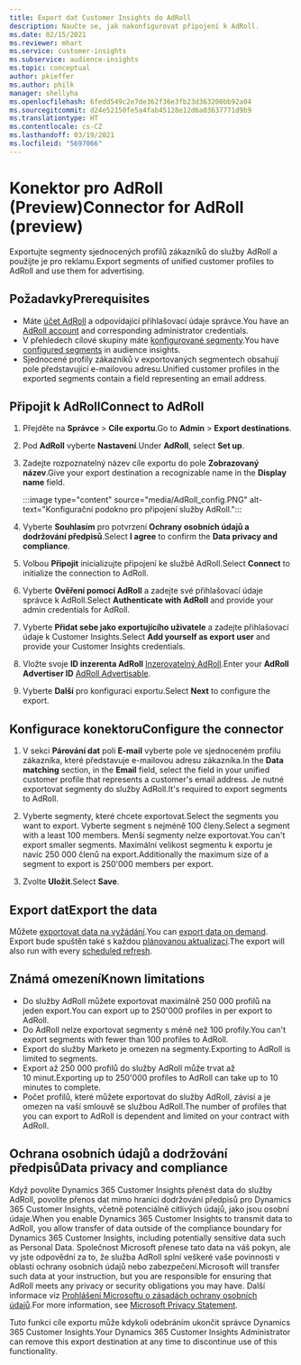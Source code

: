 ```yaml
---
title: Export dat Customer Insights do AdRoll
description: Naučte se, jak nakonfigurovat připojení k AdRoll.
ms.date: 02/15/2021
ms.reviewer: mhart
ms.service: customer-insights
ms.subservice: audience-insights
ms.topic: conceptual
author: pkieffer
ms.author: philk
manager: shellyha
ms.openlocfilehash: 6fedd549c2e7de362f36e3fb23d363200bb92a04
ms.sourcegitcommit: d24e52150fe5a4fab45128e12d6a03637771d9b9
ms.translationtype: HT
ms.contentlocale: cs-CZ
ms.lasthandoff: 03/19/2021
ms.locfileid: "5697066"
---
```

# <a name="connector-for-adroll-preview"></a><span data-ttu-id="c16cb-103">Konektor pro AdRoll (Preview)</span><span class="sxs-lookup"><span data-stu-id="c16cb-103">Connector for AdRoll (preview)</span></span>

<span data-ttu-id="c16cb-104">Exportujte segmenty sjednocených profilů zákazníků do služby AdRoll a použijte je pro reklamu.</span><span class="sxs-lookup"><span data-stu-id="c16cb-104">Export segments of unified customer profiles to AdRoll and use them for advertising.</span></span> 

## <a name="prerequisites"></a><span data-ttu-id="c16cb-105">Požadavky</span><span class="sxs-lookup"><span data-stu-id="c16cb-105">Prerequisites</span></span>

-   <span data-ttu-id="c16cb-106">Máte [účet AdRoll](https://www.adroll.com/) a odpovídající přihlašovací údaje správce.</span><span class="sxs-lookup"><span data-stu-id="c16cb-106">You have an [AdRoll account](https://www.adroll.com/) and corresponding administrator credentials.</span></span>
-   <span data-ttu-id="c16cb-107">V přehledech cílové skupiny máte [konfigurované segmenty](segments.md).</span><span class="sxs-lookup"><span data-stu-id="c16cb-107">You have [configured segments](segments.md) in audience insights.</span></span>
-   <span data-ttu-id="c16cb-108">Sjednocené profily zákazníků v exportovaných segmentech obsahují pole představující e-mailovou adresu.</span><span class="sxs-lookup"><span data-stu-id="c16cb-108">Unified customer profiles in the exported segments contain a field representing an email address.</span></span>

## <a name="connect-to-adroll"></a><span data-ttu-id="c16cb-109">Připojit k AdRoll</span><span class="sxs-lookup"><span data-stu-id="c16cb-109">Connect to AdRoll</span></span>

1. <span data-ttu-id="c16cb-110">Přejděte na **Správce** > **Cíle exportu**.</span><span class="sxs-lookup"><span data-stu-id="c16cb-110">Go to **Admin** > **Export destinations**.</span></span>

1. <span data-ttu-id="c16cb-111">Pod **AdRoll** vyberte **Nastavení**.</span><span class="sxs-lookup"><span data-stu-id="c16cb-111">Under **AdRoll**, select **Set up**.</span></span>

1. <span data-ttu-id="c16cb-112">Zadejte rozpoznatelný název cíle exportu do pole **Zobrazovaný název**.</span><span class="sxs-lookup"><span data-stu-id="c16cb-112">Give your export destination a recognizable name in the **Display name** field.</span></span>

   :::image type="content" source="media/AdRoll_config.PNG" alt-text="Konfigurační podokno pro připojení služby AdRoll.":::

1. <span data-ttu-id="c16cb-114">Vyberte **Souhlasím** pro potvrzení **Ochrany osobních údajů a dodržování předpisů**.</span><span class="sxs-lookup"><span data-stu-id="c16cb-114">Select **I agree** to confirm the **Data privacy and compliance**.</span></span>

1. <span data-ttu-id="c16cb-115">Volbou **Připojit** inicializujte připojení ke službě AdRoll.</span><span class="sxs-lookup"><span data-stu-id="c16cb-115">Select **Connect** to initialize the connection to AdRoll.</span></span>

1. <span data-ttu-id="c16cb-116">Vyberte **Ověření pomocí AdRoll** a zadejte své přihlašovací údaje správce k AdRoll.</span><span class="sxs-lookup"><span data-stu-id="c16cb-116">Select **Authenticate with AdRoll** and provide your admin credentials for AdRoll.</span></span> 

1. <span data-ttu-id="c16cb-117">Vyberte **Přidat sebe jako exportujícího uživatele** a zadejte přihlašovací údaje k Customer Insights.</span><span class="sxs-lookup"><span data-stu-id="c16cb-117">Select **Add yourself as export user** and provide your Customer Insights credentials.</span></span>

1. <span data-ttu-id="c16cb-118">Vložte svoje **ID inzerenta AdRoll** [Inzerovatelný AdRoll](https://help.adroll.com/hc/en-us/articles/212011838-Advertiser-Profiles).</span><span class="sxs-lookup"><span data-stu-id="c16cb-118">Enter your **AdRoll Advertiser ID** [AdRoll Advertisable](https://help.adroll.com/hc/en-us/articles/212011838-Advertiser-Profiles).</span></span>

1. <span data-ttu-id="c16cb-119">Vyberte **Další** pro konfiguraci exportu.</span><span class="sxs-lookup"><span data-stu-id="c16cb-119">Select **Next** to configure the export.</span></span>

## <a name="configure-the-connector"></a><span data-ttu-id="c16cb-120">Konfigurace konektoru</span><span class="sxs-lookup"><span data-stu-id="c16cb-120">Configure the connector</span></span>

1. <span data-ttu-id="c16cb-121">V sekci **Párování dat** poli **E-mail** vyberte pole ve sjednoceném profilu zákazníka, které představuje e-mailovou adresu zákazníka.</span><span class="sxs-lookup"><span data-stu-id="c16cb-121">In the **Data matching** section, in the **Email** field, select the field in your unified customer profile that represents a customer's email address.</span></span> <span data-ttu-id="c16cb-122">Je nutné exportovat segmenty do služby AdRoll.</span><span class="sxs-lookup"><span data-stu-id="c16cb-122">It's required to export segments to AdRoll.</span></span>

1. <span data-ttu-id="c16cb-123">Vyberte segmenty, které chcete exportovat.</span><span class="sxs-lookup"><span data-stu-id="c16cb-123">Select the segments you want to export.</span></span> <span data-ttu-id="c16cb-124">Vyberte segment s nejméně 100 členy.</span><span class="sxs-lookup"><span data-stu-id="c16cb-124">Select a segment with a least 100 members.</span></span> <span data-ttu-id="c16cb-125">Menší segmenty nelze exportovat.</span><span class="sxs-lookup"><span data-stu-id="c16cb-125">You can't export smaller segments.</span></span> <span data-ttu-id="c16cb-126">Maximální velikost segmentu k exportu je navíc 250 000 členů na export.</span><span class="sxs-lookup"><span data-stu-id="c16cb-126">Additionally the maximum size of a segment to export is 250'000 members per export.</span></span> 

1. <span data-ttu-id="c16cb-127">Zvolte **Uložit**.</span><span class="sxs-lookup"><span data-stu-id="c16cb-127">Select **Save**.</span></span>

## <a name="export-the-data"></a><span data-ttu-id="c16cb-128">Export dat</span><span class="sxs-lookup"><span data-stu-id="c16cb-128">Export the data</span></span>

<span data-ttu-id="c16cb-129">Můžete [exportovat data na vyžádání](export-destinations.md).</span><span class="sxs-lookup"><span data-stu-id="c16cb-129">You can [export data on demand](export-destinations.md).</span></span> <span data-ttu-id="c16cb-130">Export bude spuštěn také s každou [plánovanou aktualizací](system.md#schedule-tab).</span><span class="sxs-lookup"><span data-stu-id="c16cb-130">The export will also run with every [scheduled refresh](system.md#schedule-tab).</span></span>

## <a name="known-limitations"></a><span data-ttu-id="c16cb-131">Známá omezení</span><span class="sxs-lookup"><span data-stu-id="c16cb-131">Known limitations</span></span>

- <span data-ttu-id="c16cb-132">Do služby AdRoll můžete exportovat maximálně 250 000 profilů na jeden export.</span><span class="sxs-lookup"><span data-stu-id="c16cb-132">You can export up to 250'000 profiles in per export to AdRoll.</span></span>
- <span data-ttu-id="c16cb-133">Do AdRoll nelze exportovat segmenty s méně než 100 profily.</span><span class="sxs-lookup"><span data-stu-id="c16cb-133">You can't export segments with fewer than 100 profiles to AdRoll.</span></span> 
- <span data-ttu-id="c16cb-134">Export do služby Marketo je omezen na segmenty.</span><span class="sxs-lookup"><span data-stu-id="c16cb-134">Exporting to AdRoll is limited to segments.</span></span>
- <span data-ttu-id="c16cb-135">Export až 250 000 profilů do služby AdRoll může trvat až 10 minut.</span><span class="sxs-lookup"><span data-stu-id="c16cb-135">Exporting up to 250'000 profiles to AdRoll can take up to 10 minutes to complete.</span></span> 
- <span data-ttu-id="c16cb-136">Počet profilů, které můžete exportovat do služby AdRoll, závisí a je omezen na vaší smlouvě se službou AdRoll.</span><span class="sxs-lookup"><span data-stu-id="c16cb-136">The number of profiles that you can export to AdRoll is dependent and limited on your contract with AdRoll.</span></span>

## <a name="data-privacy-and-compliance"></a><span data-ttu-id="c16cb-137">Ochrana osobních údajů a dodržování předpisů</span><span class="sxs-lookup"><span data-stu-id="c16cb-137">Data privacy and compliance</span></span>

<span data-ttu-id="c16cb-138">Když povolíte Dynamics 365 Customer Insights přenést data do služby AdRoll, povolíte přenos dat mimo hranici dodržování předpisů pro Dynamics 365 Customer Insights, včetně potenciálně citlivých údajů, jako jsou osobní údaje.</span><span class="sxs-lookup"><span data-stu-id="c16cb-138">When you enable Dynamics 365 Customer Insights to transmit data to AdRoll, you allow transfer of data outside of the compliance boundary for Dynamics 365 Customer Insights, including potentially sensitive data such as Personal Data.</span></span> <span data-ttu-id="c16cb-139">Společnost Microsoft přenese tato data na váš pokyn, ale vy jste odpovědní za to, že služba AdRoll splní veškeré vaše povinnosti v oblasti ochrany osobních údajů nebo zabezpečení.</span><span class="sxs-lookup"><span data-stu-id="c16cb-139">Microsoft will transfer such data at your instruction, but you are responsible for ensuring that AdRoll meets any privacy or security obligations you may have.</span></span> <span data-ttu-id="c16cb-140">Další informace viz [Prohlášení Microsoftu o zásadách ochrany osobních údajů](https://go.microsoft.com/fwlink/?linkid=396732).</span><span class="sxs-lookup"><span data-stu-id="c16cb-140">For more information, see [Microsoft Privacy Statement](https://go.microsoft.com/fwlink/?linkid=396732).</span></span>

<span data-ttu-id="c16cb-141">Tuto funkci cíle exportu může kdykoli odebráním ukončit správce Dynamics 365 Customer Insights.</span><span class="sxs-lookup"><span data-stu-id="c16cb-141">Your Dynamics 365 Customer Insights Administrator can remove this export destination at any time to discontinue use of this functionality.</span></span>
